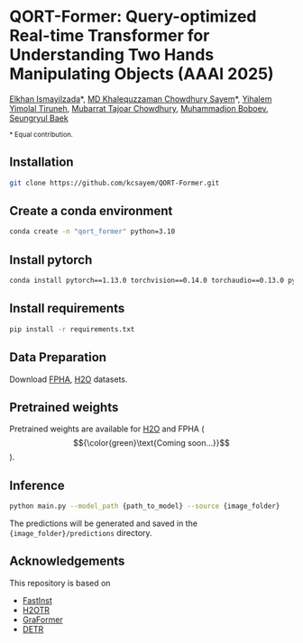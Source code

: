 # QORT-Former: Query-optimized Real-time Transformer for Understanding Two Hands Manipulating Objects (AAAI 2025)
[Elkhan Ismayilzada](https://elkhanzada.github.io/)\*, [MD Khalequzzaman Chowdhury Sayem](https://kcsayem.github.io/)\*,  [Yihalem Yimolal Tiruneh](http://linkedin.com/in/yihalem-yimolal-tiruneh-852aab198), [Mubarrat Tajoar Chowdhury](https://sites.google.com/view/mubarrat-chowdhury), [Muhammadjon Boboev](https://sites.google.com/view/boboevm/home), [Seungryul Baek](https://sites.google.com/site/bsrvision00/)

<sub>\* Equal contribution.</sub>
## Installation
```bash
git clone https://github.com/kcsayem/QORT-Former.git
```
## Create a conda environment
```bash
conda create -n "qort_former" python=3.10
```
## Install pytorch
```bash
conda install pytorch==1.13.0 torchvision==0.14.0 torchaudio==0.13.0 pytorch-cuda=11.6 -c pytorch -c nvidia
```
## Install requirements
```bash
pip install -r requirements.txt
```
## Data Preparation
Download [FPHA](https://guiggh.github.io/publications/first-person-hands/), [H2O](https://taeinkwon.com/projects/h2o/) datasets.
## Pretrained weights
Pretrained weights are available for [H2O](https://drive.google.com/file/d/1lMZdr7X4Ze1jjY-Tt8rbtbL0uO8IhwG3) and FPHA ($${\color{green}\text{Coming soon...}}$$).
## Inference
```bash
python main.py --model_path {path_to_model} --source {image_folder}
```
The predictions will be generated and saved in the ```{image_folder}/predictions``` directory.
## Acknowledgements
This repository is based on
* [FastInst](https://github.com/junjiehe96/FastInst)
* [H2OTR](https://github.com/chohoseong/H2OTR)
* [GraFormer](https://github.com/Graformer/GraFormer/)
* [DETR](https://github.com/facebookresearch/detr)
